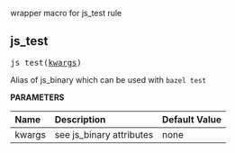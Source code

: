 <!-- Generated with Stardoc: http://skydoc.bazel.build -->

wrapper macro for js_test rule

<a id="#js_test"></a>

## js_test

<pre>
js_test(<a href="#js_test-kwargs">kwargs</a>)
</pre>

Alias of js_binary which can be used with `bazel test`

**PARAMETERS**


| Name  | Description | Default Value |
| :------------- | :------------- | :------------- |
| <a id="js_test-kwargs"></a>kwargs |  see js_binary attributes   |  none |


